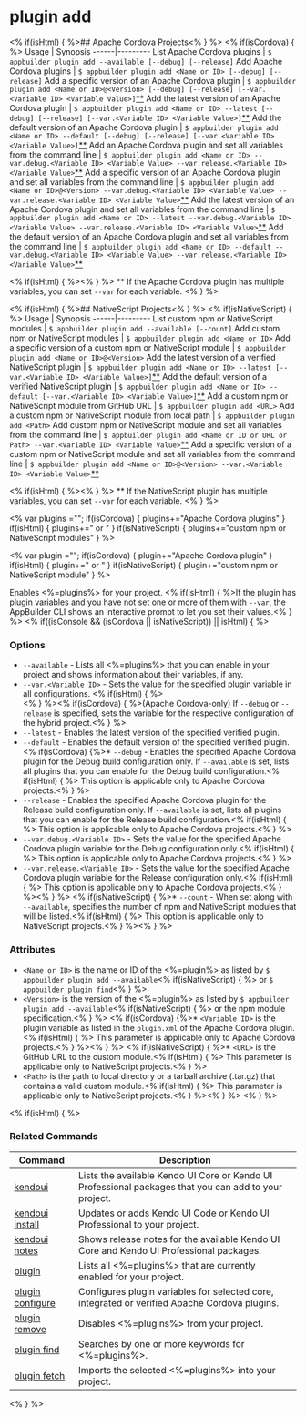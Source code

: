 plugin add
==========

<% if(isHtml) { %>## Apache Cordova Projects<% } %>
<% if(isCordova) { %>
Usage | Synopsis
------|---------
List Apache Cordova plugins | `$ appbuilder plugin add --available [--debug] [--release]`
Add Apache Cordova plugins | `$ appbuilder plugin add <Name or ID> [--debug] [--release]`
Add a specific version of an Apache Cordova plugin | `$ appbuilder plugin add <Name or ID>@<Version> [--debug] [--release] [--var.<Variable ID> <Variable Value>]`[\*\*](#note)
Add the latest version of an Apache Cordova plugin | `$ appbuilder plugin add <Name or ID> --latest [--debug] [--release] [--var.<Variable ID> <Variable Value>]`[\*\*](#note)
Add the default version of an Apache Cordova plugin | `$ appbuilder plugin add <Name or ID> --default [--debug] [--release] [--var.<Variable ID> <Variable Value>]`[\*\*](#note)
Add an Apache Cordova plugin and set all variables from the command line | `$ appbuilder plugin add <Name or ID> --var.debug.<Variable ID> <Variable Value> --var.release.<Variable ID> <Variable Value>`[\*\*](#note)
Add a specific version of an Apache Cordova plugin and set all variables from the command line | `$ appbuilder plugin add <Name or ID>@<Version> --var.debug.<Variable ID> <Variable Value> --var.release.<Variable ID> <Variable Value>`[\*\*](#note)
Add the latest version of an Apache Cordova plugin and set all variables from the command line | `$ appbuilder plugin add <Name or ID> --latest --var.debug.<Variable ID> <Variable Value> --var.release.<Variable ID> <Variable Value>`[\*\*](#note)
Add the default version of an Apache Cordova plugin and set all variables from the command line | `$ appbuilder plugin add <Name or ID> --default --var.debug.<Variable ID> <Variable Value> --var.release.<Variable ID> <Variable Value>`[\*\*](#note)

<% if(isHtml) { %><a id="note"></a><% } %>
\*\* If the Apache Cordova plugin has multiple variables, you can set `--var` for each variable.
<% } %>

<% if(isHtml) { %>## NativeScript Projects<% } %>
<% if(isNativeScript) { %>
Usage | Synopsis
------|---------
List custom npm or NativeScript modules | `$ appbuilder plugin add --available [--count]`
Add custom npm or NativeScript modules | `$ appbuilder plugin add <Name or ID>`
Add a specific version of a custom npm or NativeScript module | `$ appbuilder plugin add <Name or ID>@<Version>`
Add the latest version of a verified NativeScript plugin | `$ appbuilder plugin add <Name or ID> --latest [--var.<Variable ID> <Variable Value>]`[\*\*](#note)
Add the default version of a verified NativeScript plugin | `$ appbuilder plugin add <Name or ID> --default [--var.<Variable ID> <Variable Value>]`[\*\*](#note)
Add a custom npm or NativeScript module from GitHub URL | `$ appbuilder plugin add <URL>`
Add a custom npm or NativeScript module from local path | `$ appbuilder plugin add <Path>`
Add custom npm or NativeScript module and set all variables from the command line | `$ appbuilder plugin add <Name or ID or URL or Path> --var.<Variable ID> <Variable Value>`[\*\*](#note)
Add a specific version of a custom npm or NativeScript module and set all variables from the command line | `$ appbuilder plugin add <Name or ID>@<Version> --var.<Variable ID> <Variable Value>`[\*\*](#note)

<% if(isHtml) { %><a id="note"></a><% } %>
\*\* If the NativeScript plugin has multiple variables, you can set `--var` for each variable.
<% } %>

<% var plugins =""; if(isCordova) { plugins+="Apache Cordova plugins" } if(isHtml) { plugins+=" or " } if(isNativeScript) { plugins+="custom npm or NativeScript modules" } %>

<% var plugin =""; if(isCordova) { plugin+="Apache Cordova plugin" } if(isHtml) { plugin+=" or " } if(isNativeScript) { plugin+="custom npm or NativeScript module" } %>

Enables <%=plugins%> for your project. <% if(isHtml) { %>If the plugin has plugin variables and you have not set one or more of them with `--var`, the AppBuilder CLI shows an interactive prompt to let you set their values.<% } %>
<% if((isConsole && (isCordova || isNativeScript)) || isHtml) { %>
### Options
* `--available` - Lists all <%=plugins%> that you can enable in your project and shows information about their variables, if any.
* `--var.<Variable ID>` - Sets the value for the specified plugin variable in all configurations.
	<% if(isHtml) { %><br /><% } %><% if(isCordova) { %>(Apache Cordova-only) If `--debug` or `--release` is specified, sets the variable for the respective configuration of the hybrid project.<% } %>
* `--latest` - Enables the latest version of the specified verified plugin.
* `--default` - Enables the default version of the specified verified plugin.
<% if(isCordova) {%>* `--debug` - Enables the specified Apache Cordova plugin for the Debug build configuration only. If `--available` is set, lists all plugins that you can enable for the Debug build configuration.<% if(isHtml) { %> This option is applicable only to Apache Cordova projects.<% } %>
* `--release` - Enables the specified Apache Cordova plugin for the Release build configuration only. If `--available` is set, lists all plugins that you can enable for the Release build configuration.<% if(isHtml) { %> This option is applicable only to Apache Cordova projects.<% } %>
* `--var.debug.<Variable ID>` - Sets the value for the specified Apache Cordova plugin variable for the Debug configuration only.<% if(isHtml) { %> This option is applicable only to Apache Cordova projects.<% } %>
* `--var.release.<Variable ID>` - Sets the value for the specified Apache Cordova plugin variable for the Release configuration only.<% if(isHtml) { %> This option is applicable only to Apache Cordova projects.<% } %><% } %>
<% if(isNativeScript) { %>* `--count` - When set along with `--available`, specifies the number of npm and NativeScript modules that will be listed.<% if(isHtml) { %> This option is applicable only to NativeScript projects.<% } %><% } %>

### Attributes
* `<Name or ID>` is the name or ID of the <%=plugin%> as listed by `$ appbuilder plugin add --available`<% if(isNativeScript) { %> or `$ appbuilder plugin find`<% } %>
* `<Version>` is the version of the <%=plugin%> as listed by `$ appbuilder plugin add --available`<% if(isNativeScript) { %> or the npm module specification.<% } %>
<% if(isCordova) {%>* `<Variable ID>` is the plugin variable as listed in the `plugin.xml` of the Apache Cordova plugin.<% if(isHtml) { %> This parameter is applicable only to Apache Cordova projects.<% } %><% } %>
<% if(isNativeScript) { %>* `<URL>` is the GitHub URL to the custom module.<% if(isHtml) { %> This parameter is applicable only to NativeScript projects.<% } %>
* `<Path>` is the path to local directory or a tarball archive (.tar.gz) that contains a valid custom module.<% if(isHtml) { %> This parameter is applicable only to NativeScript projects.<% } %><% } %>
<% } %>

<% if(isHtml) { %>
### Related Commands

Command | Description
----------|----------
[kendoui](kendoui.html) | Lists the available Kendo UI Core or Kendo UI Professional packages that you can add to your project.
[kendoui install](kendoui-install.html) | Updates or adds Kendo UI Code or Kendo UI Professional to your project.
[kendoui notes](kendoui-notes.html) | Shows release notes for the available Kendo UI Core and Kendo UI Professional packages.
[plugin](plugin.html) | Lists all <%=plugins%> that are currently enabled for your project.
[plugin configure](plugin-configure.html) | Configures plugin variables for selected core, integrated or verified Apache Cordova plugins.
[plugin remove](plugin-remove.html) | Disables <%=plugins%> from your project.
[plugin find](plugin-find.html) | Searches by one or more keywords for <%=plugins%>.
[plugin fetch](plugin-fetch.html) | Imports the selected <%=plugins%> into your project.
<% } %>
